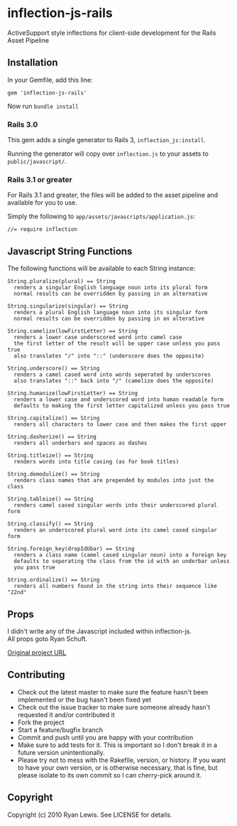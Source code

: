 # inflection-js-rails

ActiveSupport style inflections for client-side development for the Rails Asset Pipeline

## Installation

In your Gemfile, add this line:

    gem 'inflection-js-rails'

Now run `bundle install`

### Rails 3.0

This gem adds a single generator to Rails 3, `inflection_js:install`.

Running the generator will copy over `inflection.js` to your assets to `public/javascript/`.

### Rails 3.1 or greater

For Rails 3.1 and greater, the files will be added to the asset pipeline and available for you to use.

Simply the following to `app/assets/javascripts/application.js`:

    //= require inflection

## Javascript String Functions

The following functions will be available to each String instance:

    String.pluralize(plural) == String
      renders a singular English language noun into its plural form
      normal results can be overridden by passing in an alternative
    
    String.singularize(singular) == String
      renders a plural English language noun into its singular form
      normal results can be overridden by passing in an alterative
    
    String.camelize(lowFirstLetter) == String
      renders a lower case underscored word into camel case
      the first letter of the result will be upper case unless you pass true
      also translates "/" into "::" (underscore does the opposite)
    
    String.underscore() == String
      renders a camel cased word into words seperated by underscores
      also translates "::" back into "/" (camelize does the opposite)
    
    String.humanize(lowFirstLetter) == String
      renders a lower case and underscored word into human readable form
      defaults to making the first letter capitalized unless you pass true
    
    String.capitalize() == String
      renders all characters to lower case and then makes the first upper
    
    String.dasherize() == String
      renders all underbars and spaces as dashes
    
    String.titleize() == String
      renders words into title casing (as for book titles)
    
    String.demodulize() == String
      renders class names that are prepended by modules into just the class
    
    String.tableize() == String
      renders camel cased singular words into their underscored plural form
    
    String.classify() == String
      renders an underscored plural word into its camel cased singular form
    
    String.foreign_key(dropIdUbar) == String
      renders a class name (camel cased singular noun) into a foreign key
      defaults to seperating the class from the id with an underbar unless
      you pass true
    
    String.ordinalize() == String
      renders all numbers found in the string into their sequence like "22nd"

## Props

I didn't write any of the Javascript included within inflection-js.  
All props goto Ryan Schuft.

[Original project URL](http://code.google.com/p/inflection-js/)

## Contributing

* Check out the latest master to make sure the feature hasn't been implemented or the bug hasn't been fixed yet
* Check out the issue tracker to make sure someone already hasn't requested it and/or contributed it
* Fork the project
* Start a feature/bugfix branch
* Commit and push until you are happy with your contribution
* Make sure to add tests for it. This is important so I don't break it in a future version unintentionally.
* Please try not to mess with the Rakefile, version, or history. If you want to have your own version, or is otherwise necessary, that is fine, but please isolate to its own commit so I can cherry-pick around it.

## Copyright

Copyright (c) 2010 Ryan Lewis. See LICENSE for details.
